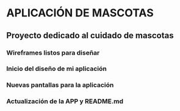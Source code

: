 ﻿# APLICACIÓN DE MASCOTAS #

## Proyecto dedicado al cuidado de mascotas

### Wireframes listos para diseñar
### Inicio del diseño de mi aplicación
### Nuevas pantallas para la aplicación
### Actualización de la APP y README.md
